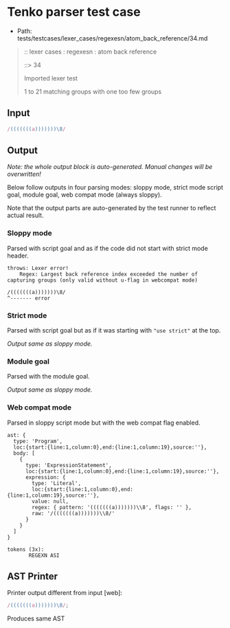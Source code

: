 # Tenko parser test case

- Path: tests/testcases/lexer_cases/regexesn/atom_back_reference/34.md

> :: lexer cases : regexesn : atom back reference
>
> ::> 34
>
> Imported lexer test
>
> 1 to 21 matching groups with one too few groups

## Input

`````js
/(((((((a)))))))\8/
`````

## Output

_Note: the whole output block is auto-generated. Manual changes will be overwritten!_

Below follow outputs in four parsing modes: sloppy mode, strict mode script goal, module goal, web compat mode (always sloppy).

Note that the output parts are auto-generated by the test runner to reflect actual result.

### Sloppy mode

Parsed with script goal and as if the code did not start with strict mode header.

`````
throws: Lexer error!
    Regex: Largest back reference index exceeded the number of capturing groups (only valid without u-flag in webcompat mode)

/(((((((a)))))))\8/
^------- error
`````

### Strict mode

Parsed with script goal but as if it was starting with `"use strict"` at the top.

_Output same as sloppy mode._

### Module goal

Parsed with the module goal.

_Output same as sloppy mode._

### Web compat mode

Parsed in sloppy script mode but with the web compat flag enabled.

`````
ast: {
  type: 'Program',
  loc:{start:{line:1,column:0},end:{line:1,column:19},source:''},
  body: [
    {
      type: 'ExpressionStatement',
      loc:{start:{line:1,column:0},end:{line:1,column:19},source:''},
      expression: {
        type: 'Literal',
        loc:{start:{line:1,column:0},end:{line:1,column:19},source:''},
        value: null,
        regex: { pattern: '(((((((a)))))))\\8', flags: '' },
        raw: '/(((((((a)))))))\\8/'
      }
    }
  ]
}

tokens (3x):
       REGEXN ASI
`````


## AST Printer

Printer output different from input [web]:

````js
/(((((((a)))))))\8/;
````

Produces same AST
